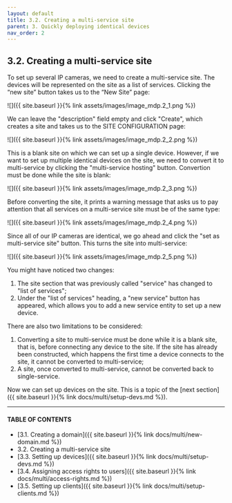 ```yaml
---
layout: default
title: 3.2. Creating a multi-service site
parent: 3. Quickly deploying identical devices
nav_order: 2
---
```


## 3.2. Creating a multi-service site

To set up several IP cameras, we need to create a multi-service site. The devices will be represented on the site as a list of services. Clicking the “new site” button takes us to the “New Site” page:

![]({{ site.baseurl }}{% link assets/images/image_mdp.2_1.png %})

We can leave the "description" field empty and click "Create", which creates a site and takes us to the SITE CONFIGURATION page:  

![]({{ site.baseurl }}{% link assets/images/image_mdp.2_2.png %})

This is a blank site on which we can set up a single device. However, if we want to set up multiple identical devices on the site, we need to convert it to multi-service by clicking the "multi-service hosting" button. Convertion must be done while the site is blank:  

![]({{ site.baseurl }}{% link assets/images/image_mdp.2_3.png %})

Before converting the site, it prints a warning message that asks us to pay attention that all services on a multi-service site must be of the same type:  

![]({{ site.baseurl }}{% link assets/images/image_mdp.2_4.png %})

Since all of our IP cameras are identical, we go ahead and click the "set as multi-service site" button. This turns the site into multi-service:  

![]({{ site.baseurl }}{% link assets/images/image_mdp.2_5.png %})

You might have noticed two changes:  
1.	The site section that was previously called "service" has changed to "list of services";
2.	Under the "list of services" heading, a "new service" button has appeared, which allows you to add a new service entity to set up a new device.  

There are also two limitations to be considered:
1.	Converting a site to multi-service must be done while it is a blank site, that is, before connecting any device to the site. If the site has already been constructed, which happens the first time a device connects to the site, it cannot be converted to multi-service;
2.	A site, once converted to multi-service, cannot be converted back to single-service.  

Now we can set up devices on the site. This is a topic of the [next section]({{ site.baseurl }}{% link docs/multi/setup-devs.md %}).

---
#### TABLE OF CONTENTS
* [3.1. Creating a domain]({{ site.baseurl }}{% link docs/multi/new-domain.md %})
* 3.2. Creating a multi-service site
* [3.3. Setting up devices]({{ site.baseurl }}{% link docs/multi/setup-devs.md %})
* [3.4. Assigning access rights to users]({{ site.baseurl }}{% link docs/multi/access-rights.md %})
* [3.5. Setting up clients]({{ site.baseurl }}{% link docs/multi/setup-clients.md %})